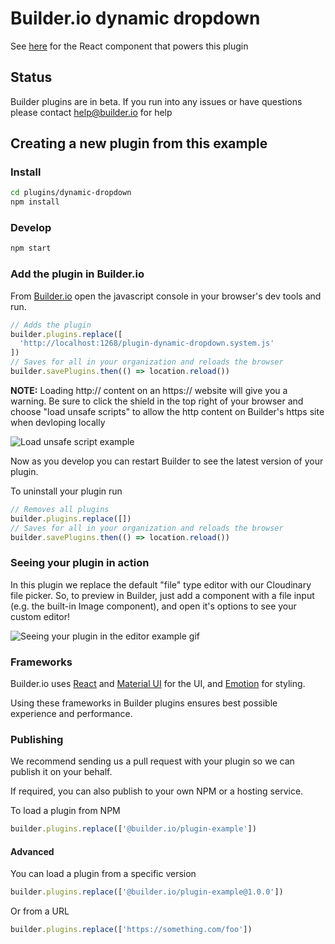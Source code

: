 # Builder.io dynamic dropdown

See [here](src/dropdown.tsx) for the React component that powers this plugin

## Status

Builder plugins are in beta. If you run into any issues or have questions please
contact help@builder.io for help

## Creating a new plugin from this example

### Install

```bash
cd plugins/dynamic-dropdown
npm install
```

### Develop

```bash
npm start
```

### Add the plugin in Builder.io

From [Builder.io](https://builder.io) open the javascript console in your browser's dev tools and run.

```js
// Adds the plugin
builder.plugins.replace([
  'http://localhost:1268/plugin-dynamic-dropdown.system.js'
])
// Saves for all in your organization and reloads the browser
builder.savePlugins.then(() => location.reload())
```

**NOTE:** Loading http:// content on an https:// website will give you a warning. Be sure to click the shield in the top right of your browser and choose "load unsafe scripts" to allow the http content on Builder's https site when devloping locally

<img alt="Load unsafe script example" src="https://i.stack.imgur.com/uSaLL.png">

Now as you develop you can restart Builder to see the latest version of your plugin.

To uninstall your plugin run

```js
// Removes all plugins
builder.plugins.replace([])
// Saves for all in your organization and reloads the browser
builder.savePlugins.then(() => location.reload())
```

### Seeing your plugin in action

In this plugin we replace the default "file" type editor with our Cloudinary file picker. So, to preview in Builder, just add a component with a file input (e.g. the built-in Image component), and open it's options to see your custom editor!

<img src="https://i.imgur.com/uVOLn7A.gif" alt="Seeing your plugin in the editor example gif">

### Frameworks

Builder.io uses [React](https://github.com/facebook/react) and [Material UI](https://github.com/mui-org/material-ui) for the UI, and [Emotion](https://github.com/emotion-js/emotion) for styling.

Using these frameworks in Builder plugins ensures best possible experience and performance.

### Publishing

We recommend sending us a pull request with your plugin so we can publish it on your behalf.

If required, you can also publish to your own NPM or a hosting service.

To load a plugin from NPM

```js
builder.plugins.replace(['@builder.io/plugin-example'])
```

#### Advanced

You can load a plugin from a specific version

```js
builder.plugins.replace(['@builder.io/plugin-example@1.0.0'])
```

Or from a URL

```js
builder.plugins.replace(['https://something.com/foo'])
```
